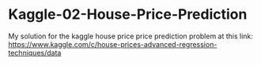 # Kaggle-02-House-Price-Prediction
My solution for the kaggle house price price prediction problem at this link: https://www.kaggle.com/c/house-prices-advanced-regression-techniques/data
